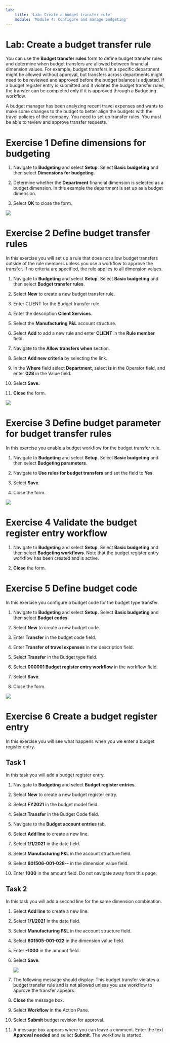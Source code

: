 ```yaml
---
lab:
    title: 'Lab: Create a budget transfer rule'
    module: 'Module 4: Configure and manage budgeting'
---
```


# Lab: Create a budget transfer rule

You can use the **Budget transfer rules** form to define budget transfer rules
and determine when budget transfers are allowed between financial dimension
values. For example, budget transfers in a specific department might be allowed
without approval, but transfers across departments might need to be reviewed and
approved before the budget balance is adjusted. If a budget register entry is
submitted and it violates the budget transfer rules, the transfer can be
completed only if it is approved through a Budgeting workflow.

A budget manager has been analyzing recent travel expenses and wants to make
some changes to the budget to better align the budgets with the travel policies
of the company. You need to set up transfer rules. You must be able to review
and approve transfer requests.

Exercise 1 Define dimensions for budgeting
==========================================

1.  Navigate to **Budgeting** and select **Setup**. Select **Basic budgeting**
    and then select **Dimensions for budgeting**.

2.  Determine whether the **Department** financial dimension is selected as a
    budget dimension. In this example the department is set up as a budget
    dimension.

3.  Select **OK** to close the form.

![](media/d4d942bf236b32a985273f2efb2ff6e3.png)

Exercise 2 Define budget transfer rules
=======================================

In this exercise you will set up a rule that does not allow budget transfers
outside of the rule members unless you use a workflow to approve the transfer.
If no criteria are specified, the rule applies to all dimension values.

1.  Navigate to **Budgeting** and select **Setup**. Select **Basic budgeting**
    and then select **Budget transfer rules**.

2.  Select **New** to create a new budget transfer rule.

3.  Enter CLIENT for the Budget transfer rule.

4.  Enter the description **Client Services**.

5.  Select the **Manufacturing P&L** account structure.

6.  Select **Add** to add a new rule and enter **CLIENT** in the **Rule member**
    field.

7.  Navigate to the **Allow transfers when** section.

8.  Select **Add new criteria** by selecting the link.

9.  In the **Where** field select **Department**, select **is** in the Operator
    field, and enter **028** in the Value field.

10. Select **Save.**

11. **Close** the form.

![](media/0688afdbed8bf0a49e938971505d648a.png)

Exercise 3 Define budget parameter for budget transfer rules
============================================================

In this exercise you enable a budget workflow for the budget transfer rule.

1.  Navigate to **Budgeting** and select **Setup**. Select **Basic budgeting**
    and then select **Budgeting parameters**.

2.  Navigate to **Use rules for budget transfers** and set the field to **Yes**.

3.  Select **Save**.

4.  Close the form.

![](media/983d010d9a76dab64ed1afe2316a7bb3.png)

Exercise 4 Validate the budget register entry workflow
======================================================

1.  Navigate to **Budgeting** and select **Setup**. Select **Basic budgeting**
    and then select **Budgeting workflows**. Note that the budget register entry
    workflow has been created and is active.

2.  **Close** the form.

Exercise 5 Define budget code
=============================

In this exercise you configure a budget code for the budget type transfer.

1.  Navigate to **Budgeting** and select **Setup.** Select **Basic budgeting**
    and then select **Budget codes**.

2.  Select **New** to create a new budget code.

3.  Enter **Transfer** in the budget code field.

4.  Enter **Transfer of travel expenses** in the description field.

5.  Select **Transfer** in the Budget type field.

6.  Select **000001 Budget register entry workflow** in the workflow field.

7.  Select **Save**.

8.  Close the form.

![](media/d2d5198d500fa65f8e7f4c4b60c21cb6.png)

Exercise 6 Create a budget register entry
=========================================

In this exercise you will see what happens when you we enter a budget register
entry.

Task 1
------

In this task you will add a budget register entry.

1.  Navigate to **Budgeting** and select **Budget register entries**.

2.  Select **New** to create a new budget register entry.

3.  Select **FY2021** in the budget model field.

4.  Select **Transfer** in the Budget Code field.

5.  Navigate to the **Budget account entries** tab.

6.  Select **Add line** to create a new line.

7.  Select **1/1/2021** in the date field.

8.  Select **Manufacturing P&L** in the account structure field.

9.  Select **601506-001-028--** in the dimension value field.

10. Enter **1000** in the amount field. Do not navigate away from this page.

Task 2
------

In this task you will add a second line for the same dimension combination.

1.  Select **Add line** to create a new line.

2.  Select **1/1/2021** in the date field.

3.  Select **Manufacturing P&L** in the account structure field.

4.  Select **601505-001-022** in the dimension value field.

5.  Enter **-1000** in the amount field.

6.  Select **Save**.

    ![](media/a00250a27a0f20364bee458da1cc2d55.png)

7.  The following message should display: This budget transfer violates a budget
    transfer rule and is not allowed unless you use workflow to approve the
    transfer appears.

8.  **Close** the message box.

9.  Select **Workflow** in the Action Pane.

10. Select **Submit** budget revision for approval.

11. A message box appears where you can leave a comment. Enter the text
    **Approval needed** and select **Submit**. The workflow is started.
